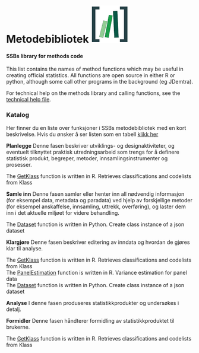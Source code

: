 Metodebibliotek ![Code Library](viz/codelibrary_ssb.png)
========================================================

#### SSBs library for methods code

This list contains the names of method functions which may be useful in
creating official statistics. All functions are open source in either R
or python, although some call other programs in the background (eg
JDemtra).

For technical help on the methods library and calling functions, see the
[technical help file](help/technical.md).

### Katalog

Her finner du en liste over funksjoner i SSBs metodebibliotek med en
kort beskrivelse. Hvis du ønsker å ser listen som en tabell [klikk
her](help/metodebib_tabell.html)

**Planlegge** Denne fasen beskriver utviklings- og designaktiviteter, og
eventuelt tilknyttet praktisk utredningsarbeid som trengs for å definere
statistisk produkt, begreper, metoder, innsamlingsinstrumenter og
prosesser.

The
[GetKlass](https://www.rdocumentation.org/packages/klassR/versions/0.1.2/topics/GetKlass)
function is written in R. Retrieves classifications and codelists from
Klass

**Samle inn** Denne fasen samler eller henter inn all nødvendig
informasjon (for eksempel data, metadata og paradata) ved hjelp av
forskjellige metoder (for eksempel anskaffelse, innsamling, uttrekk,
overføring), og laster dem inn i det aktuelle miljøet for videre
behandling.

The [Dataset](https://pypi.org/project/pyjstat/) function is written in
Python. Create class instance of a json dataset

**Klargjøre** Denne fasen beskriver editering av inndata og hvordan de
gjøres klar til analyse.

The
[GetKlass](https://www.rdocumentation.org/packages/klassR/versions/0.1.2/topics/GetKlass)
function is written in R. Retrieves classifications and codelists from
Klass  
The
[PanelEstimation](https://www.rdocumentation.org/packages/CalibrateSSB/versions/1.3.0/topics/PanelEstimation)
function is written in R. Variance estimation for panel data  
The [Dataset](https://pypi.org/project/pyjstat/) function is written in
Python. Create class instance of a json dataset

**Analyse** I denne fasen produseres statistikkprodukter og undersøkes i
detalj.

**Formidler** Denne fasen håndterer formidling av statistikkproduktet
til brukerne.

The
[GetKlass](https://www.rdocumentation.org/packages/klassR/versions/0.1.2/topics/GetKlass)
function is written in R. Retrieves classifications and codelists from
Klass
